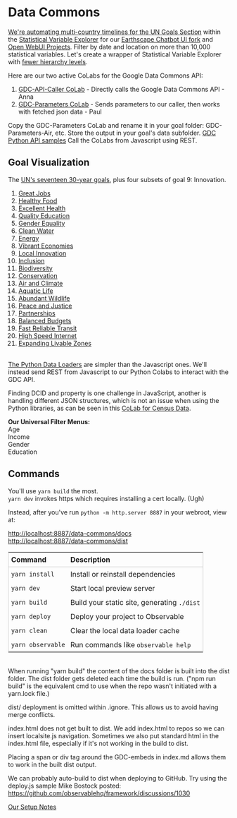 # Data Commons

[We're automating multi-country timelines for the UN Goals Section](https://datacommons.org/tools/statvar#s=dc%2Fs%2FUnitedNationsUn&d=dc%2Fd%2FUnitedNationsUn_SdgIndicatorsDatabase) within the [Statistical Variable Explorer](https://datacommons.org/tools/statvar) for our [Earthscape Chatbot UI fork](/earthscape/app/) and [Open WebUI Projects](/projects/src/).  Filter by date and location on more than 10,000 statistical variables. Let's create a wrapper of Statistical Variable Explorer with [fewer hierarchy levels](https://datacommons.org/tools/statvar#s=dc%2Fs%2FUnitedNationsUn&d=dc%2Fd%2FUnitedNationsUn_SdgIndicatorsDatabase&sv=sdg%2FSI_POV_EMP1.AGE--Y15T24).

Here are our two active CoLabs for the Google Data Commons API:
1. [GDC-API-Caller CoLab](https://colab.research.google.com/drive/1phXc8z9IwmG9w83JTU4pXRv6XAV9a8BB?usp=sharing) - Directly calls the Google Data Commons API - Anna
2. [GDC-Parameters CoLab](https://colab.research.google.com/drive/1mZC2Pn4oKau9Sz1Q16_qnOK7Tai09uEo?usp=sharing) - Sends parameters to our caller, then works with fetched json data - Paul  

Copy the GDC-Parameters CoLab and rename it in your goal folder: GDC-Parameters-Air, etc.
Store the output in your goal's data subfolder. 
[GDC Python API samples](https://docs.datacommons.org/tutorials/)
Call the CoLabs from Javascript using REST.

## Goal Visualization

The [UN's seventeen 30-year goals](/data-pipeline/international/), plus four subsets of goal 9: Innovation.

1. [Great Jobs](jobs)
2. [Healthy Food](food)
3. [Excellent Health](health)
4. [Quality Education](education)
5. [Gender Equality](women)
6. [Clean Water](water)
7. [Energy](energy)
8. [Vibrant Economies](economy)
9. [Local Innovation](innovation)
10. [Inclusion](inclusion)
11. [Biodiversity](biodiversity)
12. [Conservation](conservation)
13. [Air and Climate](air)
14. [Aquatic Life](aquatic)
15. [Abundant Wildlife](wildlife)
16. [Peace and Justice](peace)
17. [Partnerships](partners)
18. [Balanced Budgets](balanced)
19. [Fast Reliable Transit](transit)
20. [High Speed Internet](internet)
21. [Expanding Livable Zones](space)
<br><br>

[The Python Data Loaders](https://docs.datacommons.org/tutorials/) are simpler than the Javascript ones. We'll instead send REST from Javascript to our Python Colabs to interact with the GDC API.

Finding DCID and property is one challenge in JavaScript, another is handling different JSON structures, which is not an issue when using the Python libraries, as can be seen in this [CoLab&nbsp;for&nbsp;Census&nbsp;Data](https://colab.research.google.com/github/datacommonsorg/api-python/blob/master/notebooks/analyzing_census_data.ipynb).

**Our Universal Filter Menus:**  
Age  
Income  
Gender  
Education  
<!--
The gender filter options could be:
- Male and Female (two lines)
- Female Only
- Male Only
- Combined (one line)
-->
<style>
table {
    display: block;
    width: 100%;
    width: max-content;
    max-width: 100%;
    overflow: auto;
    border: 1px solid #ccc;
}
table th {
	text-align: left;
	font-size: 16px;
	padding: 6px;
	border-bottom: 1px solid #ccc;
}
table td {
	padding: 6px;
}
</style>

## Commands

You'll use `yarn build` the most.  
`yarn dev` invokes https which requires installing a cert locally. (Ugh)

Instead, after you've run `python -m http.server 8887` in your webroot, view at:

[http://localhost:8887/data-commons/docs](http://localhost:8887/data-commons/docs/)  
[http://localhost:8887/data-commons/dist](http://localhost:8887/data-commons/dist/)


| Command           | Description                                              |
| ----------------- | -------------------------------------------------------- |
| `yarn install`    | Install or reinstall dependencies                        |
| `yarn dev`        | Start local preview server                             |
| `yarn build`      | Build your static site, generating `./dist`              |
| `yarn deploy`     | Deploy your project to Observable                        |
| `yarn clean`      | Clear the local data loader cache                        |
| `yarn observable` | Run commands like `observable help`                      |

<br>
When running "yarn build" the content of the docs folder is built into the dist folder.  The dist folder gets deleted each time the build is run. ("npm run build" is the equivalent cmd to use when the repo wasn't initiated with a yarn.lock file.) 

dist/ deployment is omitted within .ignore.
This allows us to avoid having merge conflicts.

index.html does not get built to dist. We add index.html to repos so we can insert localsite.js navigation. Sometimes we also put standard html in the index.html file, especially if it's not working in the build to dist.

Placing a span or div tag around the GDC-embeds in index.md allows them to work in the built dist output.

We can probably auto-build to dist when deploying to GitHub.
Try using the deploy.js sample Mike Bostock posted:
https://github.com/observablehq/framework/discussions/1030

[Our Setup Notes](../)
